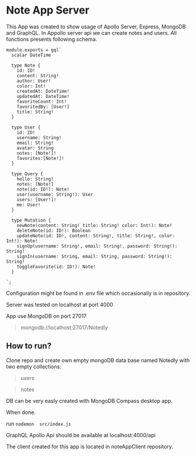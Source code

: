 # Note App Server

This App was created to show usage of Apollo Server, Express, MongoDB and GraphQL.
In Appollo server api we can create notes and users. All functions presents following schema.

```
module.exports = gql`
  scalar DateTime

  type Note {
    id: ID!
    content: String!
    author: User!
    color: Int!
    createdAt: DateTime!
    updatedAt: DateTime!
    favoriteCount: Int!
    favoritedBy: [User!]
    title: String!
  }

  type User {
    id: ID!
    username: String!
    email: String!
    avatar: String
    notes: [Note!]!
    favorites:[Note!]!
  }

  type Query {
    hello: String!
    notes: [Note!]
    note(id: ID!): Note!
    user(username: String!): User
    users: [User!]!
    me: User!
  }

  type Mutation {
    newNote(content: String! title: String! color: Int!): Note!
    deleteNote(id: ID!): Boolean
    updateNote(id: ID!, content: String!, title: String!, color: Int!): Note!
    signUp(username: String!, email: String!, password: String!): String!
    signIn(username: String, email: String, password: String!): String!
    toggleFavorite(id: ID!): Note!
  }

`;
```

Configuration might be found in .env file which occasionally is in repository.

Server was tested on localhost at port 4000

App use MongoDB on port 27017 
> mongodb://localhost:27017/Notedly

## How to run?

Clone repo and create own empty mongoDB data base named Notedly with two empty collections:
> users

> notes

DB can be very easly created with MongoDB Compass desktop app.

When done.

run `nodemon  src/index.js`

GraphQL Apollo Api should be available at localhost:4000/api

The client created for this app is located in noteAppClient repository.
